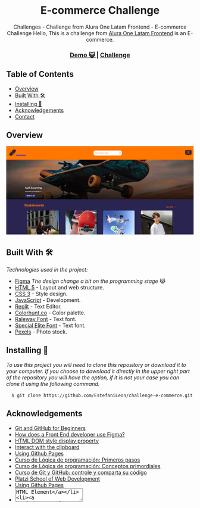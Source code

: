 <h1 align="center">E-commerce Challenge</h1>

<div align="center">
Challenges - Challenge from Alura One Latam Frontend - E-commerce Challenge
Hello, This is a challenge from <a href="https://www.aluracursos.com/" target="_blank">Alura One Latam Frontend</a> is an E-commerce.
</div>

<div align="center">
  <h3>
    <a href="https://challenge-e-commerce.netlify.app/">
      Demo 😺
    </a>
    <span> | </span>
    <a href="https://www.aluracursos.com/challenges/oracle-one-front-end/alurageek/alurageek-sprint01">
      Challenge
    </a>
  </h3>
</div>

<!-- TABLE OF CONTENTS -->

## Table of Contents

- [Overview](#overview)
- [Built With 🛠️](#built-with-🛠️)
- [Installing 🔧](#installing-🔧)
- [Acknowledgements](#acknowledgements)
- [Contact](#contact)

<!-- OVERVIEW -->

## Overview

![screenshot](https://github.com/EstefaniLeon/challenge-e-commerce/blob/main/assets/img/Captura.PNG)

<!-- BUILD WITH -->

## Built With 🛠️

_Technologies used in the project:_

- [Figma](https://www.figma.com/file/6dxxnRVogeDKagflIPcGFv/Challenge-Ecommerce?node-id=1-1248&t=Wq8wL83yLqnUb41B-0) _The design change a bit on the programming stage_ 😹
- [HTML 5](https://es.wikipedia.org/wiki/HTML) - Layout and web structure.
- [CSS 3](https://es.wikipedia.org/wiki/Hoja_de_estilos_en_cascada) - Style design.
- [JavaScript](https://es.wikipedia.org/wiki/JavaScript) - Development.
- [Replit](https://replit.com/@EstefaniLeon/e-commerce) - Text Editor.
- [Colorhunt.co](https://colorhunt.co/palette/251d3a2a2550e04d01ff7700) - Color palette.
- [Raleway Font](https://fonts.google.com/specimen/Raleway) - Text font.
- [Special Elite Font](https://fonts.google.com/specimen/Special+Elite) - Text font.
- [Pexels](https://www.pexels.com/es-es/) - Photo stock.

<!-- INSTALLING -->

## Installing 🔧

_To use this project you will need to clone this repository or download it to your computer. If you choose to download it directly in the upper right part of the repository you will have the option, if it is not your case you can clone it using the following command._

```ssh
  $ git clone https://github.com/EstefaniLeon/challenge-e-commerce.git
```

<!-- ACKNOWLEDGEMENTS -->

## Acknowledgements

- [Git and GitHub for Beginners](https://www.youtube.com/watch?v=-LmFK6skG7s&t=3s&ab_channel=AluraLatam)
- [How does a Front End developer use Figma?](https://www.youtube.com/watch?v=UuAX5azcvDQ&ab_channel=AluraLatam)
- [HTML DOM style display property](https://www.w3schools.com/jsref/prop_style_display.asp)
- [Interact with the clipboard](https://developer.mozilla.org/en-US/docs/Mozilla/Add-ons/WebExtensions/Interact_with_the_clipboard)
- [Using Github Pages](https://developer.mozilla.org/es/docs/Learn/Common_questions/Tools_and_setup/Using_Github_pages)
- [Curso de Lógica de programación: Primeros pasos](https://www.aluracursos.com/curso-online-logica-de-programacion-primeros-pasos)
- [Curso de Lógica de programación: Conceptos primordiales](https://www.aluracursos.com/curso-online-logica-de-programacion-conceptos-primordiales)
- [Curso de Git y GitHub: controle y comparta su código](https://www.aluracursos.com/curso-online-git-github-control-version)
- [Platzi School of Web Development](https://platzi.com/escuela/escuela-web/)
- [Using Github Pages](https://developer.mozilla.org/es/docs/Learn/Common_questions/Tools_and_setup/Using_Github_pages)
- [<textarea> HTML Element](https://developer.mozilla.org/es/docs/Web/HTML/Element/textarea)
- [Formspree.io to send form details](https://formspree.io/)

<!-- CONTACT -->

## Contact

- [GitHub](https://github.com/EstefaniLeon)
- [Twitter](https://twitter.com/Esleos1)
- [LinkedIn](https://www.linkedin.com/in/estefani-leon-osorio-34a56a244/)

## Author ✒️

_If you have some feedback or like what I do, give me a DM and share my content, you can also follow me on my networks to be aware of new publications and interesting projects that I will be developing._

Designed with 💖 - by [Estefani León Osorio](https://github.com/EstefaniLeon)
